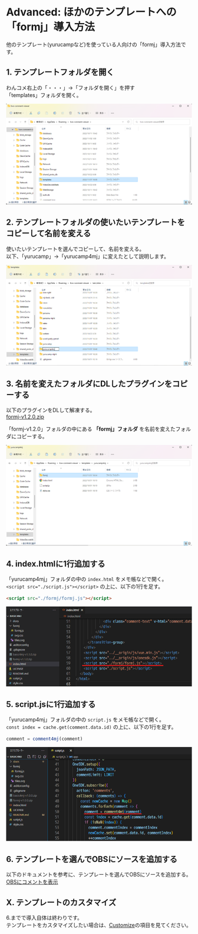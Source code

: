 # Advanced: ほかのテンプレートへの「formj」導入方法

他のテンプレート(yurucampなど)を使っている人向けの「formj」導入方法です。

## 1. テンプレートフォルダを開く

わんコメ右上の「・・・」→「フォルダを開く」を押す  
「templates」フォルダを開く。

![](./images/usage1.png)

## 2. テンプレートフォルダの使いたいテンプレートをコピーして名前を変える

使いたいテンプレートを選んでコピーして、名前を変える。  
以下、「yurucamp」→「yurucamp4mj」に変えたとして説明します。

![](./images/advanced2.png)

## 3. 名前を変えたフォルダにDLしたプラグインをコピーする

以下のプラグインをDLして解凍する。  
[formj-v1.2.0.zip](https://github.com/yuarasino/onecomme-plugin-formj/releases/download/v1.2.0/formj-v1.2.0.zip)

「formj-v1.2.0」フォルダの中にある **「formj」フォルダ** を名前を変えたフォルダにコピーする。

![](./images/advanced3.png)

## 4. index.htmlに1行追加する

「yurucamp4mj」フォルダの中の `index.html` をメモ帳などで開く。  
`<script src="./script.js"></script>` の上に、以下の1行を足す。

```html
<script src="./formj/formj.js"></script>
```

![](./images/advanced4.png)

## 5. script.jsに1行追加する

「yurucamp4mj」フォルダの中の `script.js` をメモ帳などで開く。  
`const index = cache.get(comment.data.id)` の上に、以下の1行を足す。

```js
comment = comment4mj(comment)
```

![](./images/advanced5.png)

## 6. テンプレートを選んでOBSにソースを追加する

以下のドキュメントを参考に、テンプレートを選んでOBSにソースを追加する。  
[OBSにコメントを表示](https://onecomme.com/docs/guide/template)

## X. テンプレートのカスタマイズ

6.までで導入自体は終わりです。  
テンプレートをカスタマイズしたい場合は、[Customize](./customize.md)の項目を見てください。
